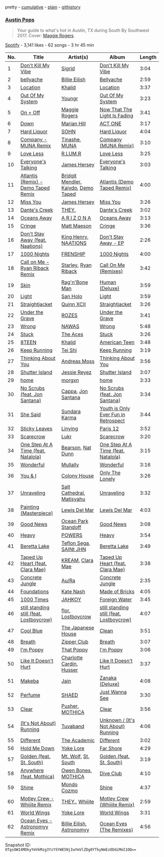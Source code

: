 pretty - [cumulative](/playlists/cumulative/15wD5DzfOIRx7QnJKDLtav.md) - [plain](/playlists/plain/15wD5DzfOIRx7QnJKDLtav) - [githistory](https://github.githistory.xyz/mackorone/spotify-playlist-archive/blob/main/playlists/plain/15wD5DzfOIRx7QnJKDLtav)

### [Austin Pops](https://open.spotify.com/playlist/15wD5DzfOIRx7QnJKDLtav)

> Your guide to what's hot in Austin, TX during South By Southwest 2017\. Cover: <a href="spotify:artist:4NZvixzsSefsNiIqXn0NDe">Maggie Rogers</a>.

[Spotify](https://open.spotify.com/user/spotify) - 3,141 likes - 62 songs - 3 hr 45 min

| No. | Title | Artist(s) | Album | Length |
|---|---|---|---|---|
| 1 | [Don't Kill My Vibe](https://open.spotify.com/track/1jbguX18Gtjm0UwVsLRIFT) | [Sigrid](https://open.spotify.com/artist/4TrraAsitQKl821DQY42cZ) | [Don't Kill My Vibe](https://open.spotify.com/album/2nXomRUHGA5cYyGHZyQ7HF) | 3:04 |
| 2 | [bellyache](https://open.spotify.com/track/51NFxnQvaosfDDutk0tams) | [Billie Eilish](https://open.spotify.com/artist/6qqNVTkY8uBg9cP3Jd7DAH) | [Bellyache](https://open.spotify.com/album/25FGyvj0UnD6YYWLq0s9nl) | 2:59 |
| 3 | [Location](https://open.spotify.com/track/1WIfWj5skn5UUZTs4cEFBe) | [Khalid](https://open.spotify.com/artist/6LuN9FCkKOj5PcnpouEgny) | [Location](https://open.spotify.com/album/5f4VQ4QMbjZLMfxL7RM5aE) | 3:37 |
| 4 | [Out Of My System](https://open.spotify.com/track/4MUNZkVe0VfomuSgY1EJun) | [Youngr](https://open.spotify.com/artist/5TrkbV9x6OdTBlzWPJeBz5) | [Out Of My System](https://open.spotify.com/album/6JUiJmrHbaag8LP3SXcC2F) | 3:23 |
| 5 | [On + Off](https://open.spotify.com/track/6HzDEVbfnDD1p0qFKqiZWU) | [Maggie Rogers](https://open.spotify.com/artist/4NZvixzsSefsNiIqXn0NDe) | [Now That The Light Is Fading](https://open.spotify.com/album/16wZsyXQ463IYlrXyJnRfY) | 3:41 |
| 6 | [Down](https://open.spotify.com/track/5eCkuGPZNl4mISFNPgr3Dd) | [Marian Hill](https://open.spotify.com/artist/1xHQO9GJIW9OXHxGBISYc5) | [ACT ONE](https://open.spotify.com/album/5laClXclOn3sCQOWKqFohJ) | 3:17 |
| 7 | [Hard Liquor](https://open.spotify.com/track/4bgCNtpyjevRbn1dQkodHS) | [SOHN](https://open.spotify.com/artist/6XZYAWJLL8UIbxAqjKj3cg) | [Hard Liquor](https://open.spotify.com/album/5RZj93T9jHLzu64APvPnw6) | 4:04 |
| 8 | [Company \- MUNA Remix](https://open.spotify.com/track/3JBpwwdOE8Oz1GPhIN38F6) | [Tinashe](https://open.spotify.com/artist/0NIIxcxNHmOoyBx03SfTCD), [MUNA](https://open.spotify.com/artist/6xdRb2GypJ7DqnWAI2mHGn) | [Company \(MUNA Remix\)](https://open.spotify.com/album/1ey0KnGHKibLFMikFUaBLY) | 3:10 |
| 9 | [Love Less](https://open.spotify.com/track/1cEo4OOyM1rOUn6kuTrm5m) | [R.LUM.R](https://open.spotify.com/artist/7JBZN2pehWRUu3fX11lP2y) | [Love Less](https://open.spotify.com/album/5MyrudT8o8HVi9Gq8vQqGm) | 3:25 |
| 10 | [Everyone's Talking](https://open.spotify.com/track/5K0sRLcJ6LNWuJfD5s19YC) | [James Hersey](https://open.spotify.com/artist/0lzV2CiahHRiGd6qpADtPS) | [Everyone's Talking](https://open.spotify.com/album/4IPquv0tr44rRpmML9SPJ0) | 3:03 |
| 11 | [Atlantis \(Remix\) \- Demo Taped Remix](https://open.spotify.com/track/3YKb4RfxFidWLwfbM9kief) | [Bridgit Mendler](https://open.spotify.com/artist/4VhL8KLjVso4vLfOLVViTb), [Kaiydo](https://open.spotify.com/artist/6y02TEMv71ArWB2qhIaQ5m), [Demo Taped](https://open.spotify.com/artist/5JMtXD9vPBIygW4cTcQ8x9) | [Atlantis \(Demo Taped Remix\)](https://open.spotify.com/album/3R1inDB4BtQGYfGB7XPbN5) | 4:00 |
| 12 | [Miss You](https://open.spotify.com/track/6giHzoNmL0kwyBZAXGIIc2) | [James Hersey](https://open.spotify.com/artist/0lzV2CiahHRiGd6qpADtPS) | [Miss You](https://open.spotify.com/album/2WWPQxXjv4EhA4eEg9y9C0) | 3:26 |
| 13 | [Dante's Creek](https://open.spotify.com/track/3RWrguFf3z2OPrUQyfwaIJ) | [THEY.](https://open.spotify.com/artist/0pghUohLPptZWBasy2wmUx) | [Dante's Creek](https://open.spotify.com/album/04EOwnoXQlwaH7cYupBOsP) | 3:02 |
| 14 | [Oceans Away](https://open.spotify.com/track/4NJpJ17Dgm5r4OYExFbxLk) | [A R I Z O N A](https://open.spotify.com/artist/7hOGhpa8RMSuDOWntGIAJt) | [Oceans Away](https://open.spotify.com/album/4JXvWkSdccqwwRJBVvF4Oq) | 3:13 |
| 15 | [Cringe](https://open.spotify.com/track/0hy48SusJtyhy4DNB2rEaS) | [Matt Maeson](https://open.spotify.com/artist/7gHscNMDI8FF8pcgrV8eIn) | [Cringe](https://open.spotify.com/album/478ANbJC5ILBK4tqZpe2i7) | 3:36 |
| 16 | [Don't Stay Away \(feat\. Naations\)](https://open.spotify.com/track/2FlUBiGa1DhDZbroUa0Vb3) | [King Henry](https://open.spotify.com/artist/4IbUky1dWqlyVlMMTJXPI5), [NAATIONS](https://open.spotify.com/artist/6mpxgK8EZh8VDoe6trGF0f) | [Don't Stay Away \- EP](https://open.spotify.com/album/4hfKYxN00xgVEipyn4whfF) | 2:26 |
| 17 | [1000 Nights](https://open.spotify.com/track/5fIq2ovEhDIyV5Hx1epC4c) | [FRENSHIP](https://open.spotify.com/artist/7xEFii6utZmQ61kX59HmLH) | [1000 Nights](https://open.spotify.com/album/6SbIkCWBipryUQZZprSM2y) | 4:00 |
| 18 | [Call on Me \- Ryan Riback Remix](https://open.spotify.com/track/2L6orAlH8tBhiFTumIfMyF) | [Starley](https://open.spotify.com/artist/02A3cEvlLLCbIMVDrK2GHV), [Ryan Riback](https://open.spotify.com/artist/33JQK4UoS2aMPYBfdB5Ftt) | [Call On Me \(Remixes\)](https://open.spotify.com/album/5G7go9EeotMk9RfLETBDgJ) | 3:42 |
| 19 | [Skin](https://open.spotify.com/track/6y2Kaz9QI01XBKJ8mTb7Pf) | [Rag'n'Bone Man](https://open.spotify.com/artist/4f9iBmdUOhQWeP7dcAn1pf) | [Human \(Deluxe\)](https://open.spotify.com/album/1rMmiDKa8V5H9yYTPAbLng) | 3:59 |
| 20 | [Light](https://open.spotify.com/track/6jq6rcOikCZAmjliAgAmfT) | [San Holo](https://open.spotify.com/artist/0jNDKefhfSbLR9sFvcPLHo) | [Light](https://open.spotify.com/album/4k2ygY7kW4n1eVtR2i0F0H) | 3:59 |
| 21 | [Straightjacket](https://open.spotify.com/track/1I9wDuajCQ7tJbDtfEwMf2) | [Quinn XCII](https://open.spotify.com/artist/3ApUX1o6oSz321MMECyIYd) | [Straightjacket](https://open.spotify.com/album/4p3lqiFZL2hy55KEQtrP11) | 3:26 |
| 22 | [Under the Grave](https://open.spotify.com/track/4f0ldNhe5ZsIhzene1nup1) | [ROZES](https://open.spotify.com/artist/6jsjhAEteAlY0vCiLvMLBA) | [Under the Grave](https://open.spotify.com/album/2IRBwct2BWKadjfp3cB17S) | 3:41 |
| 23 | [Wrong](https://open.spotify.com/track/3FTmiGDBL6O5dkJsAvQE4O) | [NAWAS](https://open.spotify.com/artist/58l4CfKVxJcp2tYu7Ux2up) | [Wrong](https://open.spotify.com/album/6JceIztB0P9StsBSIByvw6) | 5:48 |
| 24 | [Stuck](https://open.spotify.com/track/7wRXGqMQpTacDEGbJDg8tw) | [The Aces](https://open.spotify.com/artist/2AmfMGi3WZMxqFDHissIAe) | [Stuck](https://open.spotify.com/album/0ij5wkWYJKSxVzROOPRzdU) | 3:26 |
| 25 | [8TEEN](https://open.spotify.com/track/5bgwqaRSS3M8WHWruHgSL5) | [Khalid](https://open.spotify.com/artist/6LuN9FCkKOj5PcnpouEgny) | [American Teen](https://open.spotify.com/album/6kf46HbnYCZzP6rjvQHYzg) | 3:48 |
| 26 | [Keep Running](https://open.spotify.com/track/5k42EV7nhmL2CrfX4z2CKe) | [Tei Shi](https://open.spotify.com/artist/1xcMOgFUM1IYZE22YjCvsL) | [Keep Running](https://open.spotify.com/album/1Jyd3dY3EmPJuJiZx01qaC) | 3:19 |
| 27 | [Thinking About You](https://open.spotify.com/track/6MWfLm5mekBlDaWUzUJvhU) | [Andreas Moss](https://open.spotify.com/artist/2g6nfqSFo2cPVrafnW85jm) | [Thinking About You](https://open.spotify.com/album/69riaQOgAPqRNZLly8otNM) | 3:56 |
| 28 | [Shutter Island](https://open.spotify.com/track/5CXTbOAOiWVTrPTr34VhzV) | [Jessie Reyez](https://open.spotify.com/artist/3KedxarmBCyFBevnqQHy3P) | [Shutter Island](https://open.spotify.com/album/7GrrKydjXc48x0YiWVHTOP) | 3:07 |
| 29 | [home](https://open.spotify.com/track/3sh0NSn2Eq1ERtTRmITZze) | [morgxn](https://open.spotify.com/artist/034u8Qcs47NHkRQXaWkLXW) | [home](https://open.spotify.com/album/3XBbLXqzg1tqNFhHMtxFuT) | 3:33 |
| 30 | [No Scrubs \(feat\. Jon Santana\)](https://open.spotify.com/track/1GLzCv2crATQgyUGdN94c3) | [Cappa](https://open.spotify.com/artist/1LCPvGsQVJUQE8oyIRihHh), [Jon Santana](https://open.spotify.com/artist/05XxXeBmy0Kge0WdgDfj05) | [No Scrubs \(feat\. Jon Santana\)](https://open.spotify.com/album/5as05Dv2Svm5DJzh3gzKfX) | 3:34 |
| 31 | [She Said](https://open.spotify.com/track/0Sgu2kKr8M0uuqKygi2wrH) | [Sundara Karma](https://open.spotify.com/artist/4fgXfJCQnK6c44u4KzAtQP) | [Youth is Only Ever Fun in Retrospect](https://open.spotify.com/album/11vjbOVFGoGXWFQF5PwzUN) | 3:44 |
| 32 | [Sticky Leaves](https://open.spotify.com/track/0k0x7PyNIxm8mwagibyumc) | [Linying](https://open.spotify.com/artist/5IIP34JBy1d8kBYlAGnRaW) | [Paris 12](https://open.spotify.com/album/5mqNIM3ezLBo9BEYdL1DIA) | 3:52 |
| 33 | [Scarecrow](https://open.spotify.com/track/40KHZqR1ADbcSAVzuzrmLm) | [Lukr](https://open.spotify.com/artist/6VPUQ3UqHxeeVvROl2kZqb) | [Scarecrow](https://open.spotify.com/album/26dmSjii3NjrZuodAR09zU) | 3:20 |
| 34 | [One Step At A Time \(feat\. Natalola\)](https://open.spotify.com/track/0TzWLXV3gnCqTSzOYrLs8h) | [Bearson](https://open.spotify.com/artist/3SPEPveuGIJZQPCHmNg4wg), [Nat Dunn](https://open.spotify.com/artist/6uNiUxDeo17yUnA472Zhni) | [One Step At A Time \(feat\. Natalola\)](https://open.spotify.com/album/1qIIi6k7zgXi5gDZ4yr6Q5) | 3:15 |
| 35 | [Wonderful](https://open.spotify.com/track/2D1QgCqUKsDbPMhUboo0MA) | [Mullally](https://open.spotify.com/artist/4oc6eCUAzc3EcutZmmAg5y) | [Wonderful](https://open.spotify.com/album/4FEAjrhKBp4sVJvFjRgTLv) | 3:16 |
| 36 | [You & I](https://open.spotify.com/track/7yhNr2wj7mZcpRG5K2Zgj6) | [Colony House](https://open.spotify.com/artist/6R664N4cEza3eORSqKSgO4) | [Only The Lonely](https://open.spotify.com/album/5vBnIcG7nD3XEt8ErHpytO) | 3:26 |
| 37 | [Unraveling](https://open.spotify.com/track/16LI6SKWUziWOSYWhZNjwK) | [Salt Cathedral](https://open.spotify.com/artist/1HhSYZFNNPTTZuOlSfZUJP), [Matisyahu](https://open.spotify.com/artist/5eyMzR1hYiEZtN2c9ly2kw) | [Unraveling](https://open.spotify.com/album/5VpiHHc9D6xqSPLNHBH0lJ) | 3:32 |
| 38 | [Painting \(Masterpiece\)](https://open.spotify.com/track/4kK14radw0XfwxJDPt9tnP) | [Lewis Del Mar](https://open.spotify.com/artist/2oqwwcM17wrP9hBD25zKSR) | [Lewis Del Mar](https://open.spotify.com/album/7BKGTpCWDwTCeHnlLFcfLJ) | 4:03 |
| 39 | [Good News](https://open.spotify.com/track/3BWFeMmngcxUY4MyacK8YI) | [Ocean Park Standoff](https://open.spotify.com/artist/1qGohIp3a4kh1Euymx0pyL) | [Good News](https://open.spotify.com/album/6Xmkl1KZFavI3BSEGxbS8r) | 3:08 |
| 40 | [Heavy](https://open.spotify.com/track/0OBIHrjv88N4SEtf2INos5) | [POWERS](https://open.spotify.com/artist/0PGB0xsAyDqHHlvNQcgq5S) | [Heavy](https://open.spotify.com/album/3VGh9KUcS8f348pAwwPiev) | 3:54 |
| 41 | [Beretta Lake](https://open.spotify.com/track/1sZgEicBhVniX4kJHIp6Tq) | [Teflon Sega](https://open.spotify.com/artist/0JFKmdLuTj0yZi9P05a85X), [SAINt JHN](https://open.spotify.com/artist/0H39MdGGX6dbnnQPt6NQkZ) | [Beretta Lake](https://open.spotify.com/album/4NJ0Fn7LHudaeVoknqg8Z1) | 3:49 |
| 42 | [Taped Up Heart \(feat\. Clara Mae\)](https://open.spotify.com/track/26hcyzSE154xMZCbFdtInA) | [KREAM](https://open.spotify.com/artist/0DdDnziut7wOo6cAYWVZC5), [Clara Mae](https://open.spotify.com/artist/6RHKEd9dpzQ4c09x8Zdaxu) | [Taped Up Heart \(feat\. Clara Mae\)](https://open.spotify.com/album/1C6fjPZ5GvFi1duyokC0WR) | 3:38 |
| 43 | [Concrete Jungle](https://open.spotify.com/track/7JfOVdzzT6sPfaC99b4UYC) | [Au/Ra](https://open.spotify.com/artist/1eMmoIprPDWeFdB1FxU6ZV) | [Concrete Jungle](https://open.spotify.com/album/450afTJ0A6Df4Aulzwy1NO) | 2:35 |
| 44 | [Foundations](https://open.spotify.com/track/1wi4ti9BYUbwoGJ1EBUVtv) | [Kate Nash](https://open.spotify.com/artist/5vBKu1igxFo6g1sHADkIdg) | [Made of Bricks](https://open.spotify.com/album/4KNq0XtAJOTRKIA6W5zRsY) | 4:05 |
| 45 | [1000 Times](https://open.spotify.com/track/3waIbY3hXhTdlsOOffGgZw) | [JAHKOY](https://open.spotify.com/artist/1c5SlzViAqsaB0kXygfSjh) | [Foreign Water](https://open.spotify.com/album/7ocGYko8jsqIcV18uPfUk9) | 3:45 |
| 46 | [still standing still \(feat\. Lostboycrow\)](https://open.spotify.com/track/79MMToeXEo8PaTWt63Otm0) | [flor](https://open.spotify.com/artist/0szWPxzzE8DVEfXFRCLBUb), [Lostboycrow](https://open.spotify.com/artist/5PxCTrv3Y1xVACfngpt7D2) | [still standing still \(feat\. Lostboycrow\)](https://open.spotify.com/album/4SNC3oe4nOEt6o2ABqulpL) | 4:07 |
| 47 | [Cool Blue](https://open.spotify.com/track/0Lbe98RKWwBbu1sipPSa4n) | [The Japanese House](https://open.spotify.com/artist/3IunaFjvNKj98JW89JYv9u) | [Clean](https://open.spotify.com/album/4T1o6BUMpITeK7DfE5qZqp) | 3:51 |
| 48 | [Breath](https://open.spotify.com/track/4nQZSKxyFYqxo5KwaNnz8b) | [Zipper Club](https://open.spotify.com/artist/2y7bzzp54WcxNnnyamQFya) | [Breath](https://open.spotify.com/album/3DLXHvmFdjGFD5nMI4waFg) | 3:07 |
| 49 | [I'm Poppy](https://open.spotify.com/track/6GNJ9FO4ZKnRCoKF89WvIT) | [That Poppy](https://open.spotify.com/artist/5LtL2B9LC31DesMx7ihMFc) | [I'm Poppy](https://open.spotify.com/album/6NNz8U3SNjAYqlbAq2jQBh) | 3:06 |
| 50 | [Like It Doesn't Hurt](https://open.spotify.com/track/7l1vukTvPpX20kiJEdMR75) | [Charlotte Cardin](https://open.spotify.com/artist/1G0YV9WooUBjrwDq0Q7EFK), [Husser](https://open.spotify.com/artist/3NopS2XIK9Ojj9XDfTCLL5) | [Like It Doesn't Hurt](https://open.spotify.com/album/1WJZC6g46q8iY5s8in46mZ) | 3:37 |
| 51 | [Makeba](https://open.spotify.com/track/4TNFLwe6DhtR3Wn1JKMqMJ) | [Jain](https://open.spotify.com/artist/2HHmvvSQ44ePDH7IKVzgK0) | [Zanaka \(Deluxe\)](https://open.spotify.com/album/2rb6C1wUwk7hFOVmfgt19k) | 4:08 |
| 52 | [Perfume](https://open.spotify.com/track/7GdEHrt8Y23hzjGei28A9J) | [SHAED](https://open.spotify.com/artist/3KwmxIhSe9UTSEF37kwngR) | [Just Wanna See](https://open.spotify.com/album/5Vrr6bcdIqweodnKpYXvDB) | 3:30 |
| 53 | [Clear](https://open.spotify.com/track/5aSpdEubSdMnRNevctb55H) | [Pusher](https://open.spotify.com/artist/2exudSjTjUksRJhnF5JZYn), [MOTHICA](https://open.spotify.com/artist/1JhiIIXT9DWqEU3BYFZwGA) | [Clear](https://open.spotify.com/album/4UEnjmsxamL7Ojl3t9i43K) | 3:56 |
| 54 | [\(It's Not About\) Running](https://open.spotify.com/track/6yeVAVnUskTNb3TutTaU64) | [Tuvaband](https://open.spotify.com/artist/1PELQpIrHccFmlReFjINVT) | [Unknown / \(It's Not About\) Running](https://open.spotify.com/album/2s1NRhhKQluvnzfqulltvC) | 4:06 |
| 55 | [Different](https://open.spotify.com/track/7dES51jQZhXiD0XNHfkY2S) | [The Academic](https://open.spotify.com/artist/3VLf4DlBTN2ZRwygS3TNti) | [Different](https://open.spotify.com/album/2jFsGLCuSiTH9zyDUtQDUf) | 3:02 |
| 56 | [Hold Me Down](https://open.spotify.com/track/68J311jvo7JD5vldwzvMg3) | [Yoke Lore](https://open.spotify.com/artist/7FU0xCgmSYQEiBeevUqQ4S) | [Far Shore](https://open.spotify.com/album/1Ax4vtguR5jbyuBdohcJVZ) | 4:29 |
| 57 | [Golden \(feat\. St\. South\)](https://open.spotify.com/track/2BTZ3gJLZyditWBnsoK0eH) | [Mt\. Wolf](https://open.spotify.com/artist/4GLzX588I9R2vs0nTHhD6Z), [St\. South](https://open.spotify.com/artist/1n3X60xWCyL1zytSiKeu4D) | [Golden \(feat\. St\. South\)](https://open.spotify.com/album/4v2OIfevNQvUTZrSwCf28W) | 3:19 |
| 58 | [Anywhere \(feat\. Mothica\)](https://open.spotify.com/track/0BL4TTFa2BJIKVhcyOFM7j) | [Owen Bones](https://open.spotify.com/artist/31ZxERZETij0PyIq5bLkIz), [MOTHICA](https://open.spotify.com/artist/1JhiIIXT9DWqEU3BYFZwGA) | [Dive Club](https://open.spotify.com/album/1xo6LkPsIh73N1eOeSYJJ8) | 4:10 |
| 59 | [Shine](https://open.spotify.com/track/3GVa6lImzJizvfcrOrjYU6) | [Mondo Cozmo](https://open.spotify.com/artist/7ybnRZKtRbWQzJfKyYSyh6) | [Shine](https://open.spotify.com/album/2Up9kpqZSuEAXYUyvjr81Q) | 4:37 |
| 60 | [Motley Crew \- Whiiite Remix](https://open.spotify.com/track/64aJ5HFvhIqHchQKTzyCEd) | [THEY.](https://open.spotify.com/artist/0pghUohLPptZWBasy2wmUx), [Whiiite](https://open.spotify.com/artist/0KLiBPUutHeEhJCmo7xGSL) | [Motley Crew \(Whiiite Remix\)](https://open.spotify.com/album/62yneGAQ7ZnWxBYNbrMO8R) | 2:59 |
| 61 | [World Wings](https://open.spotify.com/track/0uBuclNlm4n4CCgIG2syET) | [Yoke Lore](https://open.spotify.com/artist/7FU0xCgmSYQEiBeevUqQ4S) | [World Wings](https://open.spotify.com/album/3glgtSxeOUTfaAxSfx4wwY) | 3:31 |
| 62 | [Ocean Eyes \- Astronomyy Remix](https://open.spotify.com/track/6NOq79ynBpBi6BSJMdgReN) | [Billie Eilish](https://open.spotify.com/artist/6qqNVTkY8uBg9cP3Jd7DAH), [Astronomyy](https://open.spotify.com/artist/3EpmmPtV7DduqNmeqaADIm) | [Ocean Eyes \(The Remixes\)](https://open.spotify.com/album/44OSkEmvHwdTFhPBCewIks) | 4:56 |

Snapshot ID: `OTgsOWI4MDkyYmVkMzg3YzY5YWE5NjIwYmVlZDg0YTkyNmEzODdiMmI1OQ==`
